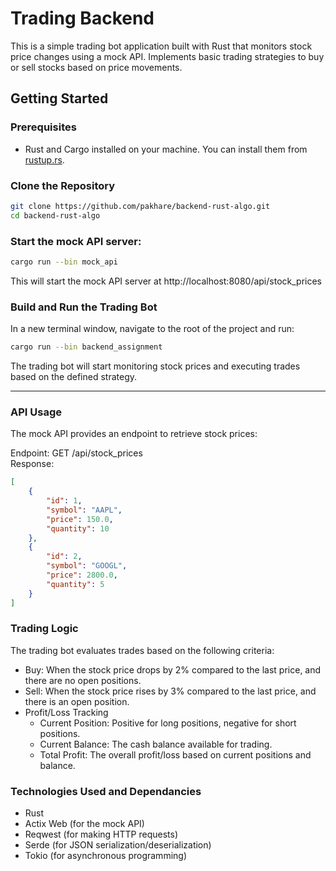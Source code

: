# Trading Backend
This is a simple trading bot application built with Rust that monitors stock price changes using a mock API. Implements basic trading strategies to buy or sell stocks based on price movements. 

## Getting Started

### Prerequisites

- Rust and Cargo installed on your machine. You can install them from [rustup.rs](https://rustup.rs/).

### Clone the Repository

```bash
git clone https://github.com/pakhare/backend-rust-algo.git
cd backend-rust-algo
```


### Start the mock API server:

```bash
cargo run --bin mock_api
```

This will start the mock API server at http://localhost:8080/api/stock_prices

### Build and Run the Trading Bot
In a new terminal window, navigate to the root of the project and run:

```bash
cargo run --bin backend_assignment
```
The trading bot will start monitoring stock prices and executing trades based on the defined strategy.
___

### API Usage
The mock API provides an endpoint to retrieve stock prices:

Endpoint: GET /api/stock_prices   
Response:
```json
[
    {
        "id": 1,
        "symbol": "AAPL",
        "price": 150.0,
        "quantity": 10
    },
    {
        "id": 2,
        "symbol": "GOOGL",
        "price": 2800.0,
        "quantity": 5
    }
]
```

### Trading Logic
The trading bot evaluates trades based on the following criteria:

- Buy: When the stock price drops by 2% compared to the last price, and there are no open positions.
- Sell: When the stock price rises by 3% compared to the last price, and there is an open position.
- Profit/Loss Tracking
    - Current Position: Positive for long positions, negative for short positions.
    - Current Balance: The cash balance available for trading.
    - Total Profit: The overall profit/loss based on current positions and balance.

### Technologies Used and Dependancies
- Rust
- Actix Web (for the mock API)
- Reqwest (for making HTTP requests)
- Serde (for JSON serialization/deserialization)
- Tokio (for asynchronous programming)


